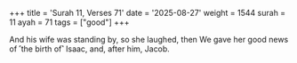 +++
title = 'Surah 11, Verses 71'
date = '2025-08-27'
weight = 1544
surah = 11
ayah = 71
tags = ["good"]
+++

And his wife was standing by, so she laughed, then We gave her good news of ˹the birth of˺ Isaac, and, after him, Jacob.
